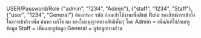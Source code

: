 USER/Password/Role
{"admin", "1234", "Admin"},
{"staff", "1234", "Staff"},
{"user", "1234", "General"}
ต้องกรอก รหัส ก่อนเข้าใช้งานเพื่อสิทธ์ Role ของสิทธ์การเข้าถึงในการเข้าถึง เพิ่ม ค้นหา เเก้ไข ลบ ของใบอนุญาตตามสิทธินั้นๆ
โดย Admin = เพิ่ม/แก้ไข/ลบ/ดูข้อมูล Staff = เพิ่มและดูข้อมูล General = ดูข้อมูลบางส่วน
